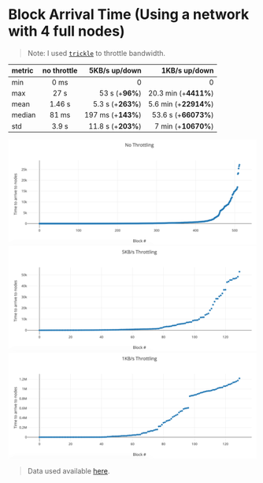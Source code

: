 # Block Arrival Time (Using a network with 4 full nodes)

> Note: I used [`trickle`](https://linux.die.net/man/1/trickle) to throttle bandwidth.

| metric | no throttle |      5KB/s up/down |         1KB/s up/down |
| :----- | :---------: | -----------------: | --------------------: |
| min    |    0 ms     |                  0 |                     0 |
| max    |    27 s     |    53 s (+**96%**) | 20.3 min (+**4411%**) |
| mean   |   1.46 s    |  5.3 s (+**263%**) | 5.6 min (+**22914%**) |
| median |    81 ms    | 197 ms (+**143%**) |  53.6 s (+**66073%**) |
| std    |    3.9 s    | 11.8 s (+**203%**) |   7 min (+**10670%**) |

![no throttling](./no_throttle.png)
![5KBs throttle](./5KBs_throttle.png)
![1KBs throttle](./1KBs_throttle.png)

> Data used available [here](./block-dbs.zip).
